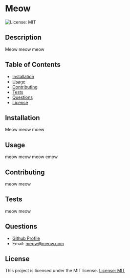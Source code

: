 # Meow

![License: MIT](https://img.shields.io/badge/License-MIT-yellow.svg)

## Description

Meow meow meow

## Table of Contents

- [Installation](#installation)
- [Usage](#usage)
- [Contributing](#contributing)
- [Tests](#tests)
- [Questions](#questions)
- [License](#license)

## Installation

Meow meow moew

## Usage

meow meow meow emow

## Contributing

meow meow

## Tests

meow meow

## Questions

- [Github Profile](github.com/meow)
- Email: [meow@meow.com](mailto:meow@meow.com)

## License

This project is licensed under the MIT license.
[License: MIT](https://opensource.org/licenses/MIT)
